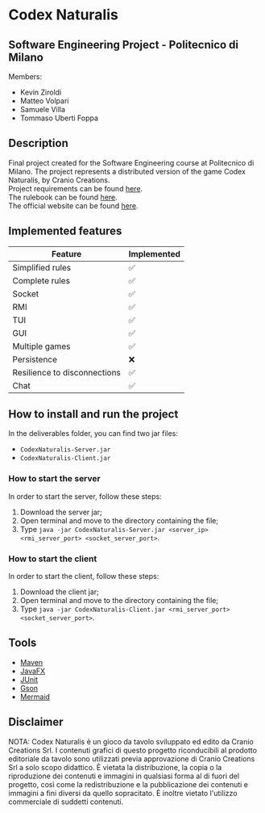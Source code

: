 # Codex Naturalis

## Software Engineering Project - Politecnico di Milano
Members:
* Kevin Ziroldi
* Matteo Volpari
* Samuele Villa
* Tommaso Uberti Foppa

## Description
Final project created for the Software Engineering course at Politecnico di Milano.
The project represents a distributed version of the game Codex Naturalis, by Cranio Creations.  
Project requirements can be found [here](https://github.com/kevinziroldi/ing-sw-2024-ziroldi-volpari-villa-uberti_foppa/blob/main/deliverables/requirements.pdf).  
The rulebook can be found [here](https://github.com/kevinziroldi/ing-sw-2024-ziroldi-volpari-villa-uberti_foppa/blob/main/deliverables/codex_naturalis_rulebook.pdf).  
The official website can be found [here](https://www.craniocreations.it/prodotto/codex-naturalis).

## Implemented features
| Feature                      | Implemented |
|------------------------------|-------------|
| Simplified rules             | ✅           |
| Complete rules               | ✅           |
| Socket                       | ✅           |
| RMI                          | ✅           |
| TUI                          | ✅           |
| GUI                          | ✅           |
| Multiple games               | ✅           |
| Persistence                  | ❌           | 
| Resilience to disconnections | ✅           |
| Chat                         | ✅           |

## How to install and run the project
In the deliverables folder, you can find two jar files:
 * `CodexNaturalis-Server.jar`
 * `CodexNaturalis-Client.jar` 

### How to start the server 
In order to start the server, follow these steps:
1. Download the server jar; 
2. Open terminal and move to the directory containing the file;
3. Type `java -jar CodexNaturalis-Server.jar <server_ip> <rmi_server_port> <socket_server_port>`.

### How to start the client
In order to start the client, follow these steps:
1. Download the client jar;
2. Open terminal and move to the directory containing the file;
3. Type `java -jar CodexNaturalis-Client.jar <rmi_server_port> <socket_server_port>`.

## Tools
- [Maven](https://maven.apache.org)
- [JavaFX](https://openjfx.io/)
- [JUnit](https://junit.org/junit5/)
- [Gson](https://github.com/google/gson)
- [Mermaid](https://mermaid.js.org)

## Disclaimer
NOTA: Codex Naturalis è un gioco da tavolo sviluppato ed edito da Cranio Creations Srl. I contenuti grafici di questo progetto riconducibili al prodotto editoriale da tavolo sono utilizzati previa approvazione di Cranio Creations Srl a solo scopo didattico. È vietata la distribuzione, la copia o la riproduzione dei contenuti e immagini in qualsiasi forma al di fuori del progetto, così come la redistribuzione e la pubblicazione dei contenuti e immagini a fini diversi da quello sopracitato. È inoltre vietato l'utilizzo commerciale di suddetti contenuti.
